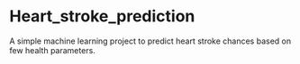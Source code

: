 # Heart_stroke_prediction
A simple machine learning project to predict heart stroke chances based on few health parameters.
